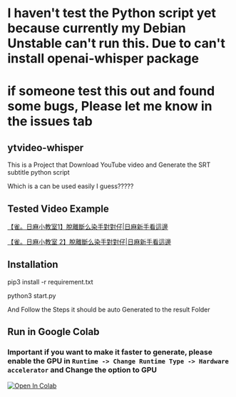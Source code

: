 # I haven't test the Python script yet because currently my Debian Unstable can't run this. Due to can't install openai-whisper package

# if someone test this out and found some bugs, Please let me know in the issues tab

## ytvideo-whisper


This is a Project that Download YouTube video and Generate the SRT subtitle python script

Which is a can be used easily I guess?????


## Tested Video Example

[【雀。日麻小教室1】脫離斷么染手對對仔|日麻新手看這邊](https://youtu.be/b_O-TkpYi_w)

[【雀。日麻小教室 2】脫離斷么染手對對仔|日麻新手看這邊](https://youtu.be/tD2fBWsZrZU)


## Installation

pip3 install -r requirement.txt

python3 start.py

And Follow the Steps it should be auto Generated to the result Folder


## Run in Google Colab

### Important if you want to make it faster to generate, please enable the GPU in `Runtime -> Change Runtime Type -> Hardware accelerator` and Change the option to GPU

 [![Open In Colab](https://colab.research.google.com/assets/colab-badge.svg)](https://colab.research.google.com/github/blusewill/ytvideo-whisper/blob/master/ytvideo_whisper.ipynb)
